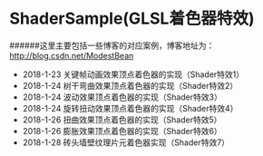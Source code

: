 # ShaderSample(GLSL着色器特效)

######这里主要包括一些博客的对应案例，博客地址为：<http://blog.csdn.net/ModestBean>

- 2018-1-23 关键帧动画效果顶点着色器的实现（Shader特效1）
- 2018-1-24 树干弯曲效果顶点着色器的实现（Shader特效2）
- 2018-1-24 波动效果顶点着色器的实现（Shader特效3）
- 2018-1-24 旋转扭动效果顶点着色器的实现（Shader特效4）
- 2018-1-26 扭曲效果顶点着色器的实现（Shader特效5）
- 2018-1-26 膨胀效果顶点着色器的实现（Shader特效6）
- 2018-1-28 砖头墙壁纹理片元着色器实现（Shader特效7）